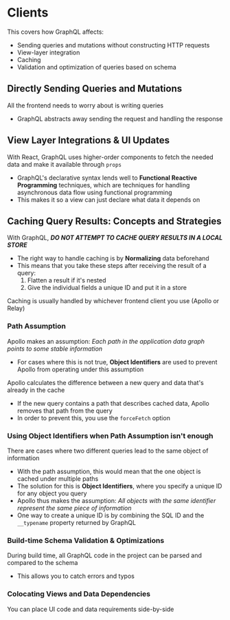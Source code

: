 # Clients
This covers how GraphQL affects:
- Sending queries and mutations without constructing HTTP requests
- View-layer integration
- Caching
- Validation and optimization of queries based on schema

## Directly Sending Queries and Mutations
All the frontend needs to worry about is writing queries
- GraphQL abstracts away sending the request and handling the response


## View Layer Integrations & UI Updates
With React, GraphQL uses higher-order components to fetch the needed data and make it available through `props`
- GraphQL's declarative syntax lends well to **Functional Reactive Programming** techniques, which are techniques for handling asynchronous data flow using functional programming
- This makes it so a view can just declare what data it depends on


## Caching Query Results: Concepts and Strategies
With GraphQL, _**DO NOT ATTEMPT TO CACHE QUERY RESULTS IN A LOCAL STORE**_
- The right way to handle caching is by **Normalizing** data beforehand
- This means that you take these steps after receiving the result of a query:
  1. Flatten a result if it's nested
  2. Give the individual fields a unique ID and put it in a store

Caching is usually handled by whichever frontend client you use (Apollo or Relay)


### Path Assumption
Apollo makes an assumption: _Each path in the application data graph points to some stable information_
- For cases where this is not true, **Object Identifiers** are used to prevent Apollo from operating under this assumption

Apollo calculates the difference between a new query and data that's already in the cache
- If the new query contains a path that describes cached data, Apollo removes that path from the query
- In order to prevent this, you use the `forceFetch` option


### Using Object Identifiers when Path Assumption isn't enough
There are cases where two different queries lead to the same object of information
- With the path assumption, this would mean that the one object is cached under multiple paths
- The solution for this is **Object Identifiers**, where you specify a unique ID for any object you query
- Apollo thus makes the assumption: _All objects with the same identifier represent the same piece of information_
- One way to create a unique ID is by combining the SQL ID and the `__typename` property returned by GraphQL


### Build-time Schema Validation & Optimizations
During build time, all GraphQL code in the project can be parsed and compared to the schema
- This allows you to catch errors and typos


### Colocating Views and Data Dependencies
You can place UI code and data requirements side-by-side
